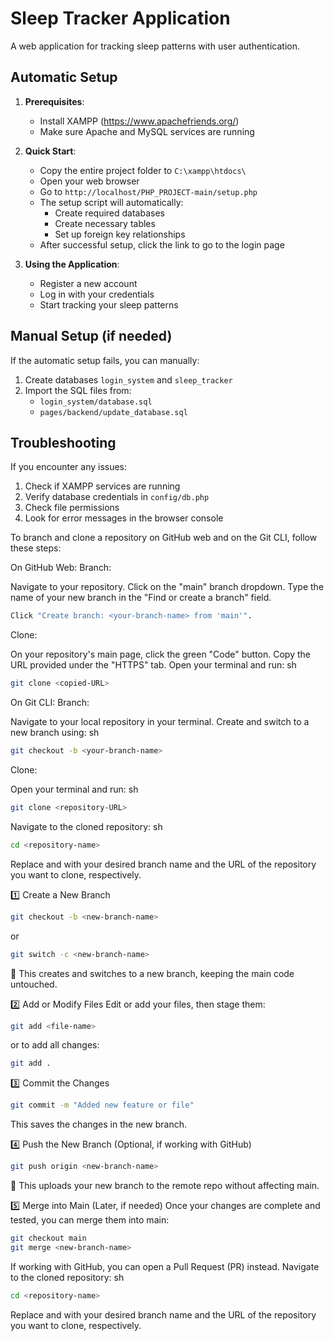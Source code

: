 # Sleep Tracker Application

A web application for tracking sleep patterns with user authentication.

## Automatic Setup

1. **Prerequisites**:
   - Install XAMPP (https://www.apachefriends.org/)
   - Make sure Apache and MySQL services are running

2. **Quick Start**:
   - Copy the entire project folder to `C:\xampp\htdocs\`
   - Open your web browser
   - Go to `http://localhost/PHP_PROJECT-main/setup.php`
   - The setup script will automatically:
     - Create required databases
     - Create necessary tables
     - Set up foreign key relationships
   - After successful setup, click the link to go to the login page

3. **Using the Application**:
   - Register a new account
   - Log in with your credentials
   - Start tracking your sleep patterns

## Manual Setup (if needed)

If the automatic setup fails, you can manually:
1. Create databases `login_system` and `sleep_tracker`
2. Import the SQL files from:
   - `login_system/database.sql`
   - `pages/backend/update_database.sql`

## Troubleshooting

If you encounter any issues:
1. Check if XAMPP services are running
2. Verify database credentials in `config/db.php`
3. Check file permissions
4. Look for error messages in the browser console

To branch and clone a repository on GitHub web and on the Git CLI, follow these steps:

On GitHub Web:
Branch:

Navigate to your repository.
Click on the "main" branch dropdown.
Type the name of your new branch in the "Find or create a branch" field.
```sh
Click "Create branch: <your-branch-name> from 'main'".
```
Clone:

On your repository's main page, click the green "Code" button.
Copy the URL provided under the "HTTPS" tab.
Open your terminal and run:
sh
```sh
git clone <copied-URL>
```
On Git CLI:
Branch:

Navigate to your local repository in your terminal.
Create and switch to a new branch using:
sh
```sh 
git checkout -b <your-branch-name>
```
Clone:

Open your terminal and run:
sh
```sh
git clone <repository-URL>
 ```
Navigate to the cloned repository: sh
```sh 
cd <repository-name>
 ```
Replace <your-branch-name> and <repository-URL> with your desired branch name and the URL of the repository you want to clone, respectively.
  
1️⃣ Create a New Branch
```sh
git checkout -b <new-branch-name>
```
or

```sh
git switch -c <new-branch-name>
```
🔹 This creates and switches to a new branch, keeping the main code untouched.

2️⃣ Add or Modify Files
Edit or add your files, then stage them:
```sh
git add <file-name>
```
or to add all changes:
```sh
git add .
```
3️⃣ Commit the Changes
```sh
git commit -m "Added new feature or file"
```
This saves the changes in the new branch.

4️⃣ Push the New Branch (Optional, if working with GitHub)
```sh
git push origin <new-branch-name>
```
🔹 This uploads your new branch to the remote repo without affecting main.

5️⃣ Merge into Main (Later, if needed)
Once your changes are complete and tested, you can merge them into main:
```sh
git checkout main
git merge <new-branch-name>
```
If working with GitHub, you can open a Pull Request (PR) instead.
Navigate to the cloned repository: sh
```sh 
cd <repository-name>
 ```
Replace <your-branch-name> and <repository-URL> with your desired branch name and the URL of the repository you want to clone, respectively.
